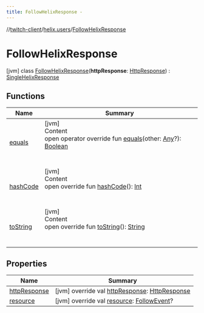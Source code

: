 ```yaml
---
title: FollowHelixResponse -
---
```

//[twitch-client](../../index.md)/[helix.users](../index.md)/[FollowHelixResponse](index.md)



# FollowHelixResponse  
 [jvm] class [FollowHelixResponse](index.md)(**httpResponse**: [HttpResponse]()) : [SingleHelixResponse](../../helix.http.model/-single-helix-response/index.md)   


## Functions  
  
|  Name|  Summary| 
|---|---|
| [equals](https://kotlinlang.org/api/latest/jvm/stdlib/kotlin/-any/equals.html)| [jvm]  <br>Content  <br>open operator override fun [equals](https://kotlinlang.org/api/latest/jvm/stdlib/kotlin/-any/equals.html)(other: [Any](https://kotlinlang.org/api/latest/jvm/stdlib/kotlin/-any/index.html)?): [Boolean](https://kotlinlang.org/api/latest/jvm/stdlib/kotlin/-boolean/index.html)  <br><br><br>
| [hashCode](https://kotlinlang.org/api/latest/jvm/stdlib/kotlin/-any/hash-code.html)| [jvm]  <br>Content  <br>open override fun [hashCode](https://kotlinlang.org/api/latest/jvm/stdlib/kotlin/-any/hash-code.html)(): [Int](https://kotlinlang.org/api/latest/jvm/stdlib/kotlin/-int/index.html)  <br><br><br>
| [toString](https://kotlinlang.org/api/latest/jvm/stdlib/kotlin/-any/to-string.html)| [jvm]  <br>Content  <br>open override fun [toString](https://kotlinlang.org/api/latest/jvm/stdlib/kotlin/-any/to-string.html)(): [String](https://kotlinlang.org/api/latest/jvm/stdlib/kotlin/-string/index.html)  <br><br><br>


## Properties  
  
|  Name|  Summary| 
|---|---|
| [httpResponse](index.md#helix.users/FollowHelixResponse/httpResponse/#/PointingToDeclaration/)|  [jvm] override val [httpResponse](index.md#helix.users/FollowHelixResponse/httpResponse/#/PointingToDeclaration/): [HttpResponse]()   <br>
| [resource](index.md#helix.users/FollowHelixResponse/resource/#/PointingToDeclaration/)|  [jvm] override val [resource](index.md#helix.users/FollowHelixResponse/resource/#/PointingToDeclaration/): [FollowEvent](../../helix.users.model/-follow-event/index.md)?   <br>

